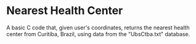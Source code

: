 
# Nearest Health Center

A basic C code that, given user's coordinates, returns the nearest health center from Curitiba, Brazil, using data from the "UbsCtba.txt" database.

